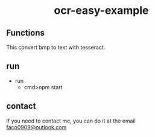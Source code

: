 <H1 align="center">ocr-easy-example</H1>

## Functions

This convert bmp to text with tesseract.

## run

- run    
    - cmd>npm start

## contact

  If you need to contact me, you can do it at the email faco0909@outlook.com
